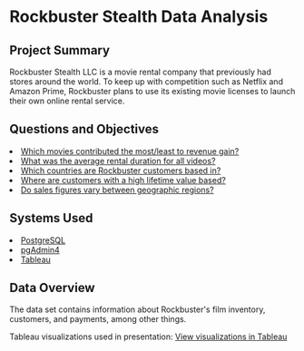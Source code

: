 # Rockbuster Stealth Data Analysis
## Project Summary
Rockbuster Stealth LLC is a movie rental company that previously had stores around the world. To keep up with competition such as Netflix and Amazon Prime, Rockbuster plans to use its existing movie licenses to launch their own online rental service. 
## Questions and Objectives
<u>
<li>Which movies contributed the most/least to revenue gain? </li>
<li>What was the average rental duration for all videos?</li>
<li>Which countries are Rockbuster customers based in?</li>
<li>Where are customers with a high lifetime value based?</li>
<li>Do sales figures vary between geographic regions?</li>
</u>

## Systems Used
<u>
<li>PostgreSQL</li>
<li>pgAdmin4</li>
<li>Tableau</li>
</u>

## Data Overview
The data set contains information about Rockbuster's film inventory, customers, and payments, among other things. 

Tableau visualizations used in presentation: <a href="https://public.tableau.com/views/A3FinalStory/A3FinalStory?:language=en-US&:sid=&:redirect=auth&:display_count=n&:origin=viz_share_link">View visualizations in Tableau</a>
